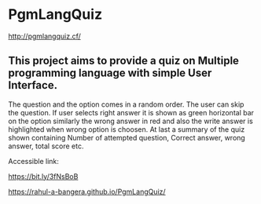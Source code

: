 # PgmLangQuiz

http://pgmlangquiz.cf/

## This project aims to provide a quiz on Multiple programming language with simple User Interface.

The question and the option comes in a random order. The user can skip the question. If user selects right
answer it is shown as green horizontal bar on the option similarly the wrong answer in red and also the write answer is
highlighted when wrong option is choosen. At last a summary of the quiz shown containing Number of attempted question,
Correct answer, wrong answer, total score etc.

Accessible link:

https://bit.ly/3fNsBoB

https://rahul-a-bangera.github.io/PgmLangQuiz/
